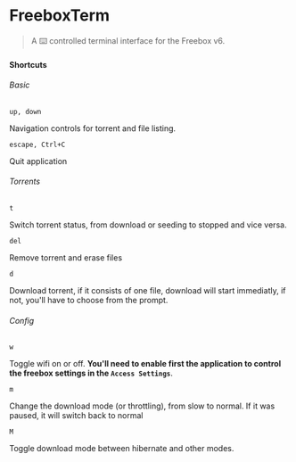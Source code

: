 # FreeboxTerm

> A :keyboard: controlled terminal interface for the Freebox v6.

#### Shortcuts

###### Basic

    up, down
    
Navigation controls for torrent and file listing.

    escape, Ctrl+C
    
Quit application

###### Torrents

    t
    
Switch torrent status, from download or seeding to stopped and vice versa.

    del
    
Remove torrent and erase files

    d
    
Download torrent, if it consists of one file, download will start immediatly, if not, you'll have to choose from the prompt.

###### Config

    w
    
Toggle wifi on or off. **You'll need to enable first the application to control the freebox settings in the `Access Settings`**.

    m

Change the download mode (or throttling), from slow to normal. If it was paused, it will switch back to normal

    M
    
Toggle download mode between hibernate and other modes.
